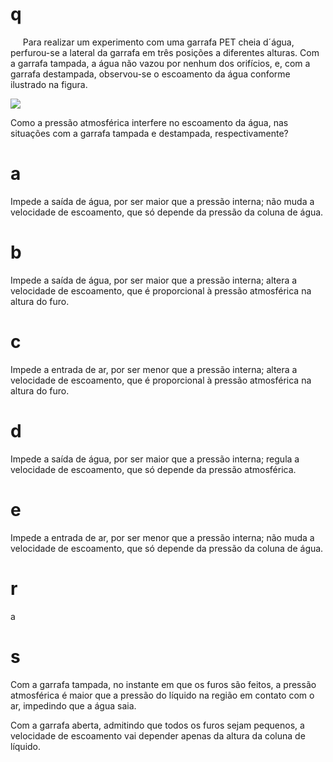 # q
     Para realizar um experimento com uma garrafa PET cheia d´água, perfurou-se a lateral da garrafa em três posições a diferentes alturas. Com a garrafa tampada, a água não vazou por nenhum dos orifícios, e, com a garrafa destampada, observou-se o escoamento da água conforme ilustrado na figura.

![](https://firebasestorage.googleapis.com/v0/b/firebase-enemio.appspot.com/o/questoes%2F647%2Fd522d8a5-1bcd-9b6d-f8e7-1c06c15892b6.png?alt=media\&token=fbf985c8-e5cb-445c-9ca1-996024dd0a3d)

Como a pressão atmosférica interfere no escoamento da água, nas situações com a garrafa tampada e destampada, respectivamente?

# a
Impede a saída de água, por ser maior que a pressão interna; não muda a velocidade de escoamento, que só depende da pressão da coluna de água.

# b
Impede a saída de água, por ser maior que a pressão interna; altera a velocidade de escoamento, que é proporcional à pressão atmosférica na altura do furo.

# c
Impede a entrada de ar, por ser menor que a pressão interna; altera a velocidade de escoamento, que é proporcional à pressão atmosférica na altura do furo.

# d
Impede a saída de água, por ser maior que a pressão interna; regula a velocidade de escoamento, que só depende da pressão atmosférica.

# e
Impede a entrada de ar, por ser menor que a pressão interna; não muda a velocidade de escoamento, que só depende da pressão da coluna de água.

# r
a

# s
Com a garrafa tampada, no instante em que os furos são feitos, a pressão atmosférica é maior que a pressão do líquido na região em contato com o ar, impedindo que a água saia.

Com a garrafa aberta, admitindo que todos os furos sejam pequenos, a velocidade de escoamento vai depender apenas da altura da coluna de líquido.
